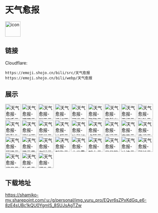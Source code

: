 # 天气愈报
<img src="https://emoji.shojo.cn/bili/src/天气愈报/icon.png" width="50" height="50" alt="icon">

## 链接
Cloudflare:
```
https://emoji.shojo.cn/bili/src/天气愈报
https://emoji.shojo.cn/bili/webp/天气愈报
```
## 展示
<img src="https://emoji.shojo.cn/bili/src/天气愈报/天气愈报-欢呼云.png" width="50" height="50" alt="天气愈报-欢呼云">
<img src="https://emoji.shojo.cn/bili/src/天气愈报/天气愈报-猫猫云.png" width="50" height="50" alt="天气愈报-猫猫云">
<img src="https://emoji.shojo.cn/bili/src/天气愈报/天气愈报-躺平云.png" width="50" height="50" alt="天气愈报-躺平云">
<img src="https://emoji.shojo.cn/bili/src/天气愈报/天气愈报-汗如雨下.png" width="50" height="50" alt="天气愈报-汗如雨下">
<img src="https://emoji.shojo.cn/bili/src/天气愈报/天气愈报-可怜云.png" width="50" height="50" alt="天气愈报-可怜云">
<img src="https://emoji.shojo.cn/bili/src/天气愈报/天气愈报-狗狗云.png" width="50" height="50" alt="天气愈报-狗狗云">
<img src="https://emoji.shojo.cn/bili/src/天气愈报/天气愈报-突然出现.png" width="50" height="50" alt="天气愈报-突然出现">
<img src="https://emoji.shojo.cn/bili/src/天气愈报/天气愈报-干杯云.png" width="50" height="50" alt="天气愈报-干杯云">
<img src="https://emoji.shojo.cn/bili/src/天气愈报/天气愈报-贴贴云.png" width="50" height="50" alt="天气愈报-贴贴云">
<img src="https://emoji.shojo.cn/bili/src/天气愈报/天气愈报-我融化了.png" width="50" height="50" alt="天气愈报-我融化了">
<img src="https://emoji.shojo.cn/bili/src/天气愈报/天气愈报-泪如雨下.png" width="50" height="50" alt="天气愈报-泪如雨下">
<img src="https://emoji.shojo.cn/bili/src/天气愈报/天气愈报-睡觉云.png" width="50" height="50" alt="天气愈报-睡觉云">
<img src="https://emoji.shojo.cn/bili/src/天气愈报/天气愈报-冲呀云.png" width="50" height="50" alt="天气愈报-冲呀云">
<img src="https://emoji.shojo.cn/bili/src/天气愈报/天气愈报-吐彩虹.png" width="50" height="50" alt="天气愈报-吐彩虹">
<img src="https://emoji.shojo.cn/bili/src/天气愈报/天气愈报-点赞云.png" width="50" height="50" alt="天气愈报-点赞云">
<img src="https://emoji.shojo.cn/bili/src/天气愈报/天气愈报-自闭云.png" width="50" height="50" alt="天气愈报-自闭云">
<img src="https://emoji.shojo.cn/bili/src/天气愈报/天气愈报-害羞云.png" width="50" height="50" alt="天气愈报-害羞云">
<img src="https://emoji.shojo.cn/bili/src/天气愈报/天气愈报-电视云.png" width="50" height="50" alt="天气愈报-电视云">
<img src="https://emoji.shojo.cn/bili/src/天气愈报/天气愈报-腼腆云.png" width="50" height="50" alt="天气愈报-腼腆云">
<img src="https://emoji.shojo.cn/bili/src/天气愈报/天气愈报-猫云震惊.png" width="50" height="50" alt="天气愈报-猫云震惊">
<img src="https://emoji.shojo.cn/bili/src/天气愈报/天气愈报-气球云.png" width="50" height="50" alt="天气愈报-气球云">
<img src="https://emoji.shojo.cn/bili/src/天气愈报/天气愈报-起飞云.png" width="50" height="50" alt="天气愈报-起飞云">
<img src="https://emoji.shojo.cn/bili/src/天气愈报/天气愈报-大发雷霆.png" width="50" height="50" alt="天气愈报-大发雷霆">
<img src="https://emoji.shojo.cn/bili/src/天气愈报/天气愈报-努力云.png" width="50" height="50" alt="天气愈报-努力云">
<img src="https://emoji.shojo.cn/bili/src/天气愈报/天气愈报-星星眼.png" width="50" height="50" alt="天气愈报-星星眼">
<img src="https://emoji.shojo.cn/bili/src/天气愈报/天气愈报-冲浪云.png" width="50" height="50" alt="天气愈报-冲浪云">
<img src="https://emoji.shojo.cn/bili/src/天气愈报/天气愈报-颤抖云.png" width="50" height="50" alt="天气愈报-颤抖云">
<img src="https://emoji.shojo.cn/bili/src/天气愈报/天气愈报-问号云.png" width="50" height="50" alt="天气愈报-问号云">
<img src="https://emoji.shojo.cn/bili/src/天气愈报/天气愈报-秋千云.png" width="50" height="50" alt="天气愈报-秋千云">
<img src="https://emoji.shojo.cn/bili/src/天气愈报/天气愈报-探头云.png" width="50" height="50" alt="天气愈报-探头云">

## 下载地址

https://shamiko-my.sharepoint.com/:u:/g/personal/img_yuru_pro/EQyr6sZPxKdGq_e6-8zE4sUBc1kQU0YgmIS_8SUJsAgTZw